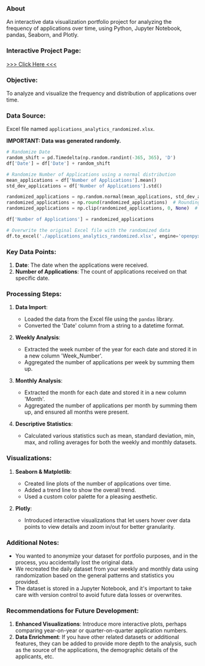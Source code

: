 ### About
An interactive data visualization portfolio project for analyzing the frequency of applications over time, using Python, Jupyter Notebook, pandas, Seaborn, and Plotly.

### **Interactive Project Page**: 
[>>> Click Here <<<
](https://jb0hn.github.io/ApplicationLog/applications_log.html)
### **Objective**: 
To analyze and visualize the frequency and distribution of applications over time.

### **Data Source**: 
Excel file named `applications_analytics_randomized.xlsx`.

**IMPORTANT: Data was generated randomly.**

```python
# Randomize Date
random_shift = pd.Timedelta(np.random.randint(-365, 365), 'D')
df['Date'] = df['Date'] + random_shift

# Randomize Number of Applications using a normal distribution
mean_applications = df['Number of Applications'].mean()
std_dev_applications = df['Number of Applications'].std()

randomized_applications = np.random.normal(mean_applications, std_dev_applications, len(df))
randomized_applications = np.round(randomized_applications)  # Rounding to get whole numbers
randomized_applications = np.clip(randomized_applications, 0, None)  # Ensuring no negative values

df['Number of Applications'] = randomized_applications

# Overwrite the original Excel file with the randomized data
df.to_excel('./applications_analytics_randomized.xlsx', engine='openpyxl', index=False)
```

### **Key Data Points**:

1. **Date**: The date when the applications were received.
2. **Number of Applications**: The count of applications received on that specific date.

### **Processing Steps**:

1. **Data Import**:
    - Loaded the data from the Excel file using the `pandas` library.
    - Converted the 'Date' column from a string to a datetime format.

2. **Weekly Analysis**:
    - Extracted the week number of the year for each date and stored it in a new column 'Week_Number'.
    - Aggregated the number of applications per week by summing them up.

3. **Monthly Analysis**:
    - Extracted the month for each date and stored it in a new column 'Month'.
    - Aggregated the number of applications per month by summing them up, and ensured all months were present.

4. **Descriptive Statistics**:
    - Calculated various statistics such as mean, standard deviation, min, max, and rolling averages for both the weekly and monthly datasets.

### **Visualizations**:

1. **Seaborn & Matplotlib**: 
    - Created line plots of the number of applications over time.
    - Added a trend line to show the overall trend.
    - Used a custom color palette for a pleasing aesthetic.

2. **Plotly**:
    - Introduced interactive visualizations that let users hover over data points to view details and zoom in/out for better granularity.

### **Additional Notes**:

- You wanted to anonymize your dataset for portfolio purposes, and in the process, you accidentally lost the original data.
- We recreated the daily dataset from your weekly and monthly data using randomization based on the general patterns and statistics you provided.
- The dataset is stored in a Jupyter Notebook, and it's important to take care with version control to avoid future data losses or overwrites.

### **Recommendations for Future Development**:

1. **Enhanced Visualizations**: Introduce more interactive plots, perhaps comparing year-on-year or quarter-on-quarter application numbers.
2. **Data Enrichment**: If you have other related datasets or additional features, they can be added to provide more depth to the analysis, such as the source of the applications, the demographic details of the applicants, etc.

